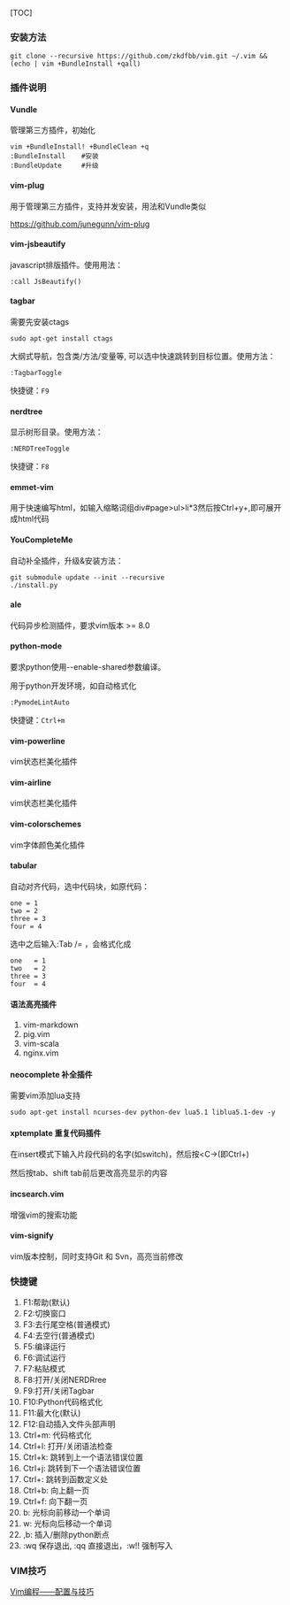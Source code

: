 [TOC]

### 安装方法

```
git clone --recursive https://github.com/zkdfbb/vim.git ~/.vim && (echo | vim +BundleInstall +qall)
```

### 插件说明

#### Vundle

管理第三方插件，初始化

```
vim +BundleInstall! +BundleClean +q
:BundleInstall    #安装
:BundleUpdate     #升级
```

#### vim-plug

用于管理第三方插件，支持并发安装，用法和Vundle类似

https://github.com/junegunn/vim-plug

#### vim-jsbeautify

javascript排版插件。使用用法：

```
:call JsBeautify()
```

#### tagbar

需要先安装ctags

```
sudo apt-get install ctags
```

大纲式导航，包含类/方法/变量等, 可以选中快速跳转到目标位置。使用方法：

```
:TagbarToggle
```

快捷键：`F9`

#### nerdtree

显示树形目录。使用方法：

```
:NERDTreeToggle
```

快捷键：`F8`

#### emmet-vim

用于快速编写html，如输入缩略词组div#page>ul>li*3然后按Ctrl+y+,即可展开成html代码

#### YouCompleteMe

自动补全插件，升级&安装方法：

```
git submodule update --init --recursive
./install.py
```

#### ale

代码异步检测插件，要求vim版本 >= 8.0

#### python-mode

要求python使用--enable-shared参数编译。

用于python开发环境，如自动格式化

```
:PymodeLintAuto
```

快捷键：`Ctrl+m`

#### vim-powerline

vim状态栏美化插件

#### vim-airline

vim状态栏美化插件

#### vim-colorschemes

vim字体颜色美化插件

#### tabular

自动对齐代码，选中代码块，如原代码：

```
one = 1
two = 2
three = 3
four = 4
```

选中之后输入:Tab /= ，会格式化成

```
one   = 1
two   = 2
three = 3
four  = 4
```

#### 语法高亮插件

1. vim-markdown
2. pig.vim
3. vim-scala
4. nginx.vim

#### neocomplete     补全插件

需要vim添加lua支持

```
sudo apt-get install ncurses-dev python-dev lua5.1 liblua5.1-dev -y
```

#### xptemplate    重复代码插件

在insert模式下输入片段代码的名字(如switch)，然后按<C-\>(即Ctrl+\)

然后按tab、shift tab前后更改高亮显示的内容


#### incsearch.vim

增强vim的搜索功能

#### vim-signify

vim版本控制，同时支持Git 和 Svn，高亮当前修改

### 快捷键

1. F1:帮助(默认)
2. F2:切换窗口
3. F3:去行尾空格(普通模式)
3. F4:去空行(普通模式)
4. F5:编译运行
6. F6:调试运行
7. F7:粘贴模式
8. F8:打开/关闭NERDRree
9. F9:打开/关闭Tagbar
10. F10:Python代码格式化
11. F11:最大化(默认)
12. F12:自动插入文件头部声明
13. Ctrl+m: 代码格式化
14. Ctrl+l: 打开/关闭语法检查
15. Ctrl+k: 跳转到上一个语法错误位置
14. Ctrl+j: 跳转到下一个语法错误位置
16. Ctrl+\: 跳转到函数定义处
17. Ctrl+b: 向上翻一页
18. Ctrl+f: 向下翻一页
19. b: 光标向前移动一个单词
20. w: 光标向后移动一个单词
21. ,b: 插入/删除python断点
22. :wq 保存退出, :qq 直接退出，:w!! 强制写入

### VIM技巧

[Vim编程——配置与技巧](http://linux-wiki.cn/wiki/%E7%94%A8Vim%E7%BC%96%E7%A8%8B%E2%80%94%E2%80%94%E9%85%8D%E7%BD%AE%E4%B8%8E%E6%8A%80%E5%B7%A7)

